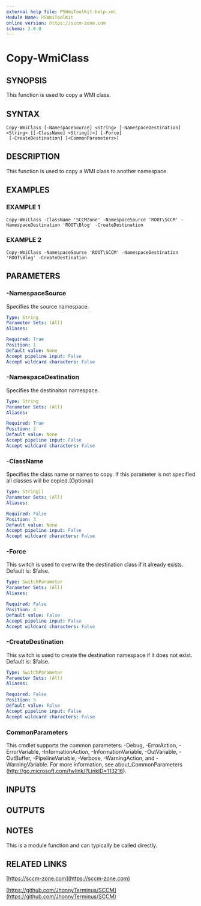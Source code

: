 ```yaml
---
external help file: PSWmiToolKit-help.xml
Module Name: PSWmiToolKit
online version: https://sccm-zone.com
schema: 2.0.0
---
```


# Copy-WmiClass

## SYNOPSIS
This function is used to copy a WMI class.

## SYNTAX

```
Copy-WmiClass [-NamespaceSource] <String> [-NamespaceDestination] <String> [[-ClassName] <String[]>] [-Force]
 [-CreateDestination] [<CommonParameters>]
```

## DESCRIPTION
This function is used to copy a WMI class to another namespace.

## EXAMPLES

### EXAMPLE 1
```
Copy-WmiClass -ClassName 'SCCMZone' -NamespaceSource 'ROOT\SCCM' -NamespaceDestination 'ROOT\Blog' -CreateDestination
```

### EXAMPLE 2
```
Copy-WmiClass -NamespaceSource 'ROOT\SCCM' -NamespaceDestination 'ROOT\Blog' -CreateDestination
```

## PARAMETERS

### -NamespaceSource
Specifies the source namespace.

```yaml
Type: String
Parameter Sets: (All)
Aliases:

Required: True
Position: 1
Default value: None
Accept pipeline input: False
Accept wildcard characters: False
```

### -NamespaceDestination
Specifies the destinaiton namespace.

```yaml
Type: String
Parameter Sets: (All)
Aliases:

Required: True
Position: 2
Default value: None
Accept pipeline input: False
Accept wildcard characters: False
```

### -ClassName
Specifies the class name or names to copy.
If this parameter is not specified all classes will be copied.(Optional)

```yaml
Type: String[]
Parameter Sets: (All)
Aliases:

Required: False
Position: 3
Default value: None
Accept pipeline input: False
Accept wildcard characters: False
```

### -Force
This switch is used to overwrite the destination class if it already exists.
Default is: $false.

```yaml
Type: SwitchParameter
Parameter Sets: (All)
Aliases:

Required: False
Position: 4
Default value: False
Accept pipeline input: False
Accept wildcard characters: False
```

### -CreateDestination
This switch is used to create the destination namespace if it does not exist.
Default is: $false.

```yaml
Type: SwitchParameter
Parameter Sets: (All)
Aliases:

Required: False
Position: 5
Default value: False
Accept pipeline input: False
Accept wildcard characters: False
```

### CommonParameters
This cmdlet supports the common parameters: -Debug, -ErrorAction, -ErrorVariable, -InformationAction, -InformationVariable, -OutVariable, -OutBuffer, -PipelineVariable, -Verbose, -WarningAction, and -WarningVariable.
For more information, see about_CommonParameters (http://go.microsoft.com/fwlink/?LinkID=113216).

## INPUTS

## OUTPUTS

## NOTES
This is a module function and can typically be called directly.

## RELATED LINKS

[https://sccm-zone.com](https://sccm-zone.com)

[https://github.com/JhonnyTerminus/SCCM](https://github.com/JhonnyTerminus/SCCM)

